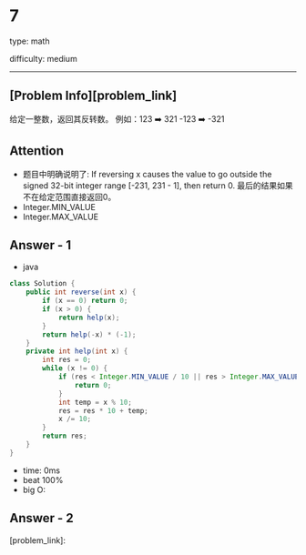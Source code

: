 
# 7
type: math

difficulty: medium

---

## [Problem Info][problem_link]
给定一整数，返回其反转数。
例如：123 ➡️ 321
-123 ➡️ -321

## Attention
- 题目中明确说明了: If reversing x causes the value to go outside the signed 32-bit integer range [-231, 231 - 1], then return 0.
最后的结果如果不在给定范围直接返回0。
- Integer.MIN_VALUE
- Integer.MAX_VALUE

## Answer - 1

- java

```java
class Solution {
    public int reverse(int x) {
        if (x == 0) return 0;
        if (x > 0) {
            return help(x);
        }
        return help(-x) * (-1);
    }
    private int help(int x) {
        int res = 0;
        while (x != 0) {
            if (res < Integer.MIN_VALUE / 10 || res > Integer.MAX_VALUE / 10) {
                return 0;
            }
            int temp = x % 10;
            res = res * 10 + temp;
            x /= 10;
        }
        return res;
    }
}
```
- time: 0ms
- beat 100%
- big O:

## Answer - 2

[problem_link]:

